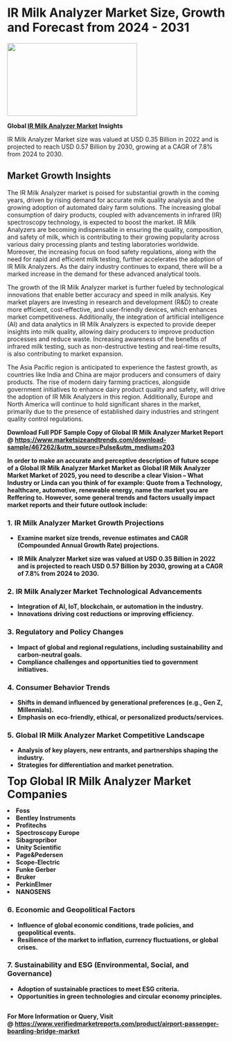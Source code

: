 <H1>IR Milk Analyzer Market Size, Growth and Forecast from 2024 - 2031</H1><img class="aligncenter size-medium wp-image-584254" src="https://thirdeyenews.in/wp-content/uploads/2024/09/Global-Market-Research-300x168.jpeg" alt="" width="300" height="168" /><p><strong>Global&nbsp;<a href="https://www.marketsizeandtrends.com/download-sample/467262/&amp;utm_source=Pulse&amp;utm_medium=203">IR Milk Analyzer Market</a> Insights</strong></p><p>IR Milk Analyzer Market size was valued at USD 0.35 Billion in 2022 and is projected to reach USD 0.57 Billion by 2030, growing at a CAGR of 7.8% from 2024 to 2030.</p><p><h2>Market Growth Insights</h2> <p>The IR Milk Analyzer market is poised for substantial growth in the coming years, driven by rising demand for accurate milk quality analysis and the growing adoption of automated dairy farm solutions. The increasing global consumption of dairy products, coupled with advancements in infrared (IR) spectroscopy technology, is expected to boost the market. IR Milk Analyzers are becoming indispensable in ensuring the quality, composition, and safety of milk, which is contributing to their growing popularity across various dairy processing plants and testing laboratories worldwide. Moreover, the increasing focus on food safety regulations, along with the need for rapid and efficient milk testing, further accelerates the adoption of IR Milk Analyzers. As the dairy industry continues to expand, there will be a marked increase in the demand for these advanced analytical tools.</p> <p><strong></strong></p> <p>The growth of the IR Milk Analyzer market is further fueled by technological innovations that enable better accuracy and speed in milk analysis. Key market players are investing in research and development (R&D) to create more efficient, cost-effective, and user-friendly devices, which enhances market competitiveness. Additionally, the integration of artificial intelligence (AI) and data analytics in IR Milk Analyzers is expected to provide deeper insights into milk quality, allowing dairy producers to improve production processes and reduce waste. Increasing awareness of the benefits of infrared milk testing, such as non-destructive testing and real-time results, is also contributing to market expansion.</p> <p>The Asia Pacific region is anticipated to experience the fastest growth, as countries like India and China are major producers and consumers of dairy products. The rise of modern dairy farming practices, alongside government initiatives to enhance dairy product quality and safety, will drive the adoption of IR Milk Analyzers in this region. Additionally, Europe and North America will continue to hold significant shares in the market, primarily due to the presence of established dairy industries and stringent quality control regulations.</p> <p><strong></p><p><span class=""><strong>Download Full PDF Sample Copy of Global IR Milk Analyzer Market Report</strong> @ <a href="https://www.marketsizeandtrends.com/download-sample/467262/&amp;utm_source=Pulse&amp;utm_medium=203" target="_blank">https://www.marketsizeandtrends.com/download-sample/467262/&amp;utm_source=Pulse&amp;utm_medium=203</a></span></p><p>In order to make an accurate and perceptive description of future scope of a Global&nbsp;IR Milk Analyzer Market Market as Global&nbsp;IR Milk Analyzer Market Market of 2025, you need to describe a clear Vision &ndash; What Industry or Linda can you think of for example: Quote from a Technology, healthcare, automotive, renewable energy, name the market you are Reffering to. However, some general trends and factors usually impact market reports and their future outlook include:</p><h3>1.&nbsp;<strong>IR Milk Analyzer Market Growth Projections</strong></h3><ul><li>Examine market size trends, revenue estimates and CAGR (Compounded Annual Growth Rate) projections.</li><li><p>IR Milk Analyzer Market size was valued at USD 0.35 Billion in 2022 and is projected to reach USD 0.57 Billion by 2030, growing at a CAGR of 7.8% from 2024 to 2030.</p></li></ul><h3>2.&nbsp;<strong>IR Milk Analyzer Market Technological Advancements</strong></h3><ul><li>Integration of AI, IoT, blockchain, or automation in the industry.</li><li>Innovations driving cost reductions or improving efficiency.</li></ul><h3>3.&nbsp;<strong>Regulatory and Policy Changes</strong></h3><ul><li>Impact of global and regional regulations, including sustainability and carbon-neutral goals.</li><li>Compliance challenges and opportunities tied to government initiatives.</li></ul><h3>4.&nbsp;<strong>Consumer Behavior Trends</strong></h3><ul><li>Shifts in demand influenced by generational preferences (e.g., Gen Z, Millennials).</li><li>Emphasis on eco-friendly, ethical, or personalized products/services.</li></ul><h3>5.&nbsp;<strong>Global IR Milk Analyzer Market Competitive Landscape</strong></h3><ul><li>Analysis of key players, new entrants, and partnerships shaping the industry.</li><li>Strategies for differentiation and market penetration.</li></ul><p data-pm-slice="1 1 []"><span style="color: inherit; font-family: inherit; font-size: 25px;">Top Global IR Milk Analyzer Market Companies</span></p><div class="" data-test-id=""><p><li>Foss</li><li> Bentley Instruments</li><li> Profitechs</li><li> Spectroscopy Europe</li><li> Sibagropribor</li><li> Unity Scientific</li><li> Page&Pedersen</li><li> Scope-Electric</li><li> Funke Gerber</li><li> Bruker</li><li> PerkinElmer</li><li> NANOSENS</li></p></div><h3>6.&nbsp;<strong>Economic and Geopolitical Factors</strong></h3><ul><li>Influence of global economic conditions, trade policies, and geopolitical events.</li><li>Resilience of the market to inflation, currency fluctuations, or global crises.</li></ul><h3>7.&nbsp;<strong>Sustainability and ESG (Environmental, Social, and Governance)</strong></h3><ul><li>Adoption of sustainable practices to meet ESG criteria.</li><li>Opportunities in green technologies and circular economy principles.</li></ul><h2><strong style="font-size: 14px;">For More Information or Query, Visit @&nbsp;</strong><a style="background-color: #ffffff; font-size: 14px;" href="https://www.marketsizeandtrends.com/report/ir-milk-analyzer-market/" target="_blank">https://www.verifiedmarketreports.com/product/airport-passenger-boarding-bridge-market</a></h2>
